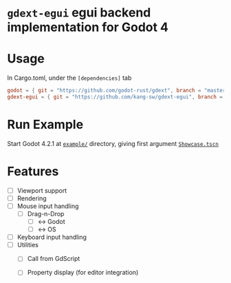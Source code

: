 # `gdext-egui` egui backend implementation for Godot 4



# Usage

In Cargo.toml, under the `[dependencies]` tab

```toml
godot = { git = "https://github.com/godot-rust/gdext", branch = "master" }
gdext-egui = { git = "https://github.com/kang-sw/gdext-egui", branch = "master" }
```

# Run Example

Start Godot 4.2.1 at [`example/`](example/) directory, giving first argument [`Showcase.tscn`](example/Showcase.tscn)

# Features

- [ ] Viewport support
- [ ] Rendering
- [ ] Mouse input handling
  - [ ] Drag-n-Drop
    - [ ] <-> Godot
    - [ ] <-> OS
- [ ] Keyboard input handling
- [ ] Utilities
  - [ ] Call from GdScript
  - [ ] Property display (for editor integration)

